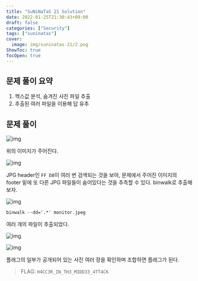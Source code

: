 ```yaml
---
title: "SuNiNaTaS 21 Solution"
date: 2022-01-25T21:30:43+09:00
draft: false
categories: ["Security"]
tags: ["suninatas"]
cover:
  image: img/suninatas-21/2.png
ShowToc: true
TocOpen: true
---
```


## 문제 풀이 요약

1. 헥스값 분석, 숨겨진 사진 파일 추출
2. 추출된 여러 파일을 이용해 답 유추

## 문제 풀이

![img](/img/suninatas-21/monitor.jpeg)

위의 이미지가 주어진다.

![img](/img/suninatas-21/1.png)

JPG header인 `FF D8`이 여러 번 검색되는 것을 보아, 문제에서 주어진 이미지의 footer 밑에 또 다른 JPG 파일들이 숨어있다는 것을 추측할 수 있다. binwalk로 추출해보자.

![img](/img/suninatas-21/2.png)

`binwalk --dd='.*' monitor.jpeg`

여러 개의 파일이 추출되었다.

![img](/img/suninatas-21/3.png)

![img](/img/suninatas-21/4.png)

플래그의 일부가 공개되어 있는 사진 여러 장을 확인하며 조합하면 플래그가 된다.

> FLAG: `H4CC3R_IN_TH3_MIDD33_4TT4CK`
